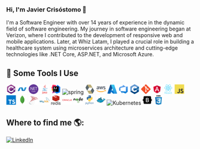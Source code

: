 ### Hi, I'm Javier Crisóstomo 👋
I'm a Software Engineer with over 14 years of experience in the dynamic field of software engineering. My journey in software engineering began at Verizon, where I contributed to the development of responsive web and mobile applications. Later, at Whiz Latam, I played a crucial role in building a healthcare system using microservices architecture and cutting-edge technologies like .NET Core, ASP.NET, and Microsoft Azure.

<h2>🚀 Some Tools I Use</h2>
<p align="left">
<img src="https://raw.githubusercontent.com/devicons/devicon/master/icons/csharp/csharp-original.svg" alt="csharp" width="26" height="26"/>
<img src="https://raw.githubusercontent.com/devicons/devicon/master/icons/dot-net/dot-net-original.svg" alt=".NET" width="26" height="26" />
<img src="https://raw.githubusercontent.com/devicons/devicon/master/icons/dotnetcore/dotnetcore-original.svg" alt="dotnetcore" width="26" height="26" />
<img src="https://raw.githubusercontent.com/devicons/devicon/master/icons/java/java-original-wordmark.svg" alt="java" width="26" height="26" />
<img src="https://raw.githubusercontent.com/devicons/devicon/master/icons/intellij/intellij-original.svg" alt="intellij" width="26" height="26" />
<img src="https://www.vectorlogo.zone/logos/springio/springio-icon.svg" alt="spring" width="26" height="26" />
<img src="https://raw.githubusercontent.com/devicons/devicon/master/icons/hibernate/hibernate-original.svg" alt="hibernate" width="26" height="26" />
<img src="https://raw.githubusercontent.com/devicons/devicon/master/icons/amazonwebservices/amazonwebservices-original-wordmark.svg" alt="amazonwebservices" width="26" height="26" />
<img src="https://raw.githubusercontent.com/devicons/devicon/master/icons/azure/azure-original.svg" alt="azure" width="26" height="26" />
<img src="https://raw.githubusercontent.com/devicons/devicon/master/icons/azuredevops/azuredevops-original.svg" alt="azuredevops" width="26" height="26" />
<img src="https://raw.githubusercontent.com/devicons/devicon/master/icons/cplusplus/cplusplus-original.svg" alt="cplusplus" width="26" height="26" />
<img src="https://raw.githubusercontent.com/devicons/devicon/master/icons/git/git-original.svg" alt="git" width="26" height="26" />
<img src="https://raw.githubusercontent.com/devicons/devicon/master/icons/angular/angular-original.svg" alt="angular" width="26" height="26" />
<img src="https://raw.githubusercontent.com/devicons/devicon/master/icons/react/react-original-wordmark.svg" alt="react" width="26" height="26" />
<img src="https://raw.githubusercontent.com/devicons/devicon/master/icons/javascript/javascript-original.svg" alt="javascript" width="26" height="26" />
<img src="https://raw.githubusercontent.com/devicons/devicon/master/icons/typescript/typescript-original.svg" alt="typescript" width="26" height="26" />
<img src="https://raw.githubusercontent.com/devicons/devicon/master/icons/mongodb/mongodb-original.svg" alt="mongodb" width="26" height="26" />
<img src="https://raw.githubusercontent.com/devicons/devicon/master/icons/microsoftsqlserver/microsoftsqlserver-original.svg" alt="microsoftsqlserver" width="26" height="26" />
<img src="https://raw.githubusercontent.com/devicons/devicon/master/icons/mysql/mysql-original-wordmark.svg" alt="mysql" width="26" height="26" />
<img src="https://raw.githubusercontent.com/devicons/devicon/master/icons/redis/redis-original-wordmark.svg" alt="redis" width="26" height="26" />
<img src="https://raw.githubusercontent.com/devicons/devicon/master/icons/oracle/oracle-original.svg" alt="oracle" width="26" height="26" />
<img src="https://raw.githubusercontent.com/devicons/devicon/master/icons/nodejs/nodejs-original-wordmark.svg" alt="nodejs" width="26" height="26" />
<img src="https://raw.githubusercontent.com/devicons/devicon/master/icons/python/python-original-wordmark.svg" alt="python" width="26" height="26" />
<img src="https://raw.githubusercontent.com/devicons/devicon/master/icons/docker/docker-original.svg" alt="Docker" width="26" height="26" />
<img src="https://www.vectorlogo.zone/logos/kubernetes/kubernetes-icon.svg" alt="Kubernetes" width="26" height="26" />
<img src="https://raw.githubusercontent.com/devicons/devicon/master/icons/bootstrap/bootstrap-plain.svg" alt="bootstrap" width="26" height="26" />
<img src="https://raw.githubusercontent.com/devicons/devicon/master/icons/css3/css3-original-wordmark.svg" alt="css3" width="26" height="26" />
</p>

<h2>Where to find me 🌎:</h2>
<a href="https://www.linkedin.com/in/jcrisostomo/" target="_blank"><img alt="LinkedIn" src="https://img.shields.io/badge/linkedin-%230077B5.svg?&style=for-the-badge&logo=linkedin&logoColor=white" /></a>

<!--
**JavierCrisostomo/JavierCrisostomo** is a ✨ _special_ ✨ repository because its `README.md` (this file) appears on your GitHub profile.

Here are some ideas to get you started:

- 🔭 I’m currently working on ...
- 🌱 I’m currently learning ...
- 👯 I’m looking to collaborate on ...
- 🤔 I’m looking for help with ...
- 💬 Ask me about ...
- 📫 How to reach me: ...
- 😄 Pronouns: ...
- ⚡ Fun fact: ...
-->
